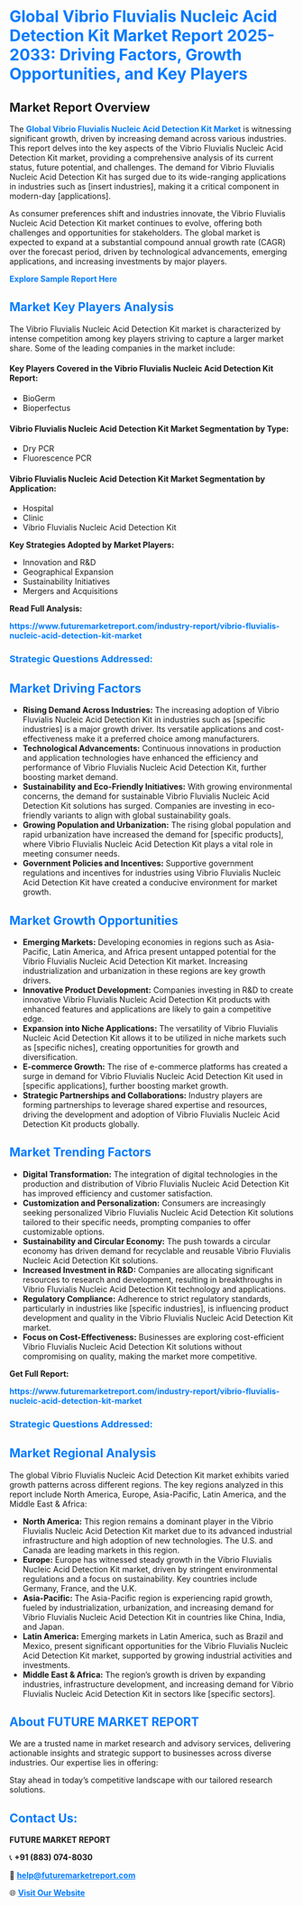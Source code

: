 <h1 style="color: #007BFF;">Global Vibrio Fluvialis Nucleic Acid Detection Kit Market Report 2025-2033: Driving Factors, Growth Opportunities, and Key Players</h1>

<section id="overview">
<h2>Market Report Overview</h2>
<p>The <a href="https://www.futuremarketreport.com/industry-report/vibrio-fluvialis-nucleic-acid-detection-kit-market" style="color: #007BFF; text-decoration: none;"><strong>Global Vibrio Fluvialis Nucleic Acid Detection Kit Market</strong></a> is witnessing significant growth, driven by increasing demand across various industries. This report delves into the key aspects of the Vibrio Fluvialis Nucleic Acid Detection Kit market, providing a comprehensive analysis of its current status, future potential, and challenges. The demand for Vibrio Fluvialis Nucleic Acid Detection Kit has surged due to its wide-ranging applications in industries such as [insert industries], making it a critical component in modern-day [applications].</p>
<p>As consumer preferences shift and industries innovate, the Vibrio Fluvialis Nucleic Acid Detection Kit market continues to evolve, offering both challenges and opportunities for stakeholders. The global market is expected to expand at a substantial compound annual growth rate (CAGR) over the forecast period, driven by technological advancements, emerging applications, and increasing investments by major players.</p>
</section>

<section id="overview">
<p><a href="https://www.futuremarketreport.com/request-sample/reportId=123819" style="color: #007BFF; text-decoration: none;"><strong>Explore Sample Report Here</strong></a></p>
</section>

<section id="key-players">
<h2 style="color: #007BFF;">Market Key Players Analysis</h2>
<p>The Vibrio Fluvialis Nucleic Acid Detection Kit market is characterized by intense competition among key players striving to capture a larger market share. Some of the leading companies in the market include:</p>
<h4>Key Players Covered in the Vibrio Fluvialis Nucleic Acid Detection Kit Report:</h4>
<ul><li>BioGerm</li><li>Bioperfectus</li></ul>
<h4>Vibrio Fluvialis Nucleic Acid Detection Kit Market Segmentation by Type:</h4>
<ul><li>Dry PCR</li><li>Fluorescence PCR</li></ul>

<h4>Vibrio Fluvialis Nucleic Acid Detection Kit Market Segmentation by Application:</h4>
<ul><li>Hospital</li><li>Clinic</li><li>Vibrio Fluvialis Nucleic Acid Detection Kit</li></ul>
<p><strong>Key Strategies Adopted by Market Players:</strong></p>
<ul>
<li>Innovation and R&D</li>
<li>Geographical Expansion</li>
<li>Sustainability Initiatives</li>
<li>Mergers and Acquisitions</li>
</ul>
</section>

<section>
<p><strong>Read Full Analysis: </strong></p><a href="https://www.futuremarketreport.com/industry-report/vibrio-fluvialis-nucleic-acid-detection-kit-market" style="color: #007BFF; text-decoration: none;"><strong>https://www.futuremarketreport.com/industry-report/vibrio-fluvialis-nucleic-acid-detection-kit-market</strong></a>
<h3 style="color: #007BFF;">Strategic Questions Addressed:</h3>
</section>

<section id="driving-factors">
<h2 style="color: #007BFF;">Market Driving Factors</h2>
<ul>
<li><strong>Rising Demand Across Industries:</strong> The increasing adoption of Vibrio Fluvialis Nucleic Acid Detection Kit in industries such as [specific industries] is a major growth driver. Its versatile applications and cost-effectiveness make it a preferred choice among manufacturers.</li>
<li><strong>Technological Advancements:</strong> Continuous innovations in production and application technologies have enhanced the efficiency and performance of Vibrio Fluvialis Nucleic Acid Detection Kit, further boosting market demand.</li>
<li><strong>Sustainability and Eco-Friendly Initiatives:</strong> With growing environmental concerns, the demand for sustainable Vibrio Fluvialis Nucleic Acid Detection Kit solutions has surged. Companies are investing in eco-friendly variants to align with global sustainability goals.</li>
<li><strong>Growing Population and Urbanization:</strong> The rising global population and rapid urbanization have increased the demand for [specific products], where Vibrio Fluvialis Nucleic Acid Detection Kit plays a vital role in meeting consumer needs.</li>
<li><strong>Government Policies and Incentives:</strong> Supportive government regulations and incentives for industries using Vibrio Fluvialis Nucleic Acid Detection Kit have created a conducive environment for market growth.</li>
</ul>
</section>

<section id="growth-opportunities">
<h2 style="color: #007BFF;">Market Growth Opportunities</h2>
<ul>
<li><strong>Emerging Markets:</strong> Developing economies in regions such as Asia-Pacific, Latin America, and Africa present untapped potential for the Vibrio Fluvialis Nucleic Acid Detection Kit market. Increasing industrialization and urbanization in these regions are key growth drivers.</li>
<li><strong>Innovative Product Development:</strong> Companies investing in R&D to create innovative Vibrio Fluvialis Nucleic Acid Detection Kit products with enhanced features and applications are likely to gain a competitive edge.</li>
<li><strong>Expansion into Niche Applications:</strong> The versatility of Vibrio Fluvialis Nucleic Acid Detection Kit allows it to be utilized in niche markets such as [specific niches], creating opportunities for growth and diversification.</li>
<li><strong>E-commerce Growth:</strong> The rise of e-commerce platforms has created a surge in demand for Vibrio Fluvialis Nucleic Acid Detection Kit used in [specific applications], further boosting market growth.</li>
<li><strong>Strategic Partnerships and Collaborations:</strong> Industry players are forming partnerships to leverage shared expertise and resources, driving the development and adoption of Vibrio Fluvialis Nucleic Acid Detection Kit products globally.</li>
</ul>
</section>

<section id="trending-factors">
<h2 style="color: #007BFF;">Market Trending Factors</h2>
<ul>
<li><strong>Digital Transformation:</strong> The integration of digital technologies in the production and distribution of Vibrio Fluvialis Nucleic Acid Detection Kit has improved efficiency and customer satisfaction.</li>
<li><strong>Customization and Personalization:</strong> Consumers are increasingly seeking personalized Vibrio Fluvialis Nucleic Acid Detection Kit solutions tailored to their specific needs, prompting companies to offer customizable options.</li>
<li><strong>Sustainability and Circular Economy:</strong> The push towards a circular economy has driven demand for recyclable and reusable Vibrio Fluvialis Nucleic Acid Detection Kit solutions.</li>
<li><strong>Increased Investment in R&D:</strong> Companies are allocating significant resources to research and development, resulting in breakthroughs in Vibrio Fluvialis Nucleic Acid Detection Kit technology and applications.</li>
<li><strong>Regulatory Compliance:</strong> Adherence to strict regulatory standards, particularly in industries like [specific industries], is influencing product development and quality in the Vibrio Fluvialis Nucleic Acid Detection Kit market.</li>
<li><strong>Focus on Cost-Effectiveness:</strong> Businesses are exploring cost-efficient Vibrio Fluvialis Nucleic Acid Detection Kit solutions without compromising on quality, making the market more competitive.</li>
</ul>
</section>

<section>
<p><strong>Get Full Report: </strong></p><a href="https://www.futuremarketreport.com/industry-report/vibrio-fluvialis-nucleic-acid-detection-kit-market" style="color: #007BFF; text-decoration: none;"><strong>https://www.futuremarketreport.com/industry-report/vibrio-fluvialis-nucleic-acid-detection-kit-market</strong></a>
<h3 style="color: #007BFF;">Strategic Questions Addressed:</h3>
</section>


<section id="regional-analysis">
<h2 style="color: #007BFF;">Market Regional Analysis</h2>
<p>The global Vibrio Fluvialis Nucleic Acid Detection Kit market exhibits varied growth patterns across different regions. The key regions analyzed in this report include North America, Europe, Asia-Pacific, Latin America, and the Middle East & Africa:</p>
<ul>
<li><strong>North America:</strong> This region remains a dominant player in the Vibrio Fluvialis Nucleic Acid Detection Kit market due to its advanced industrial infrastructure and high adoption of new technologies. The U.S. and Canada are leading markets in this region.</li>
<li><strong>Europe:</strong> Europe has witnessed steady growth in the Vibrio Fluvialis Nucleic Acid Detection Kit market, driven by stringent environmental regulations and a focus on sustainability. Key countries include Germany, France, and the U.K.</li>
<li><strong>Asia-Pacific:</strong> The Asia-Pacific region is experiencing rapid growth, fueled by industrialization, urbanization, and increasing demand for Vibrio Fluvialis Nucleic Acid Detection Kit in countries like China, India, and Japan.</li>
<li><strong>Latin America:</strong> Emerging markets in Latin America, such as Brazil and Mexico, present significant opportunities for the Vibrio Fluvialis Nucleic Acid Detection Kit market, supported by growing industrial activities and investments.</li>
<li><strong>Middle East & Africa:</strong> The region’s growth is driven by expanding industries, infrastructure development, and increasing demand for Vibrio Fluvialis Nucleic Acid Detection Kit in sectors like [specific sectors].</li>
</ul>
</section>

<footer>
<h2 style="color: #007BFF;">About FUTURE MARKET REPORT</h2>
<p>We are a trusted name in market research and advisory services, delivering actionable insights and strategic support to businesses across diverse industries. Our expertise lies in offering:</p>

<p>Stay ahead in today’s competitive landscape with our tailored research solutions.</p>

<h2 style="color: #007BFF;">Contact Us:</h2>
<p><strong>FUTURE MARKET REPORT</strong></p>
<p>📞 <strong>+91 (883) 074-8030</strong></p>
<p>📧 <strong><a href="mailto:help@futuremarketreport.com" style="color: #007BFF;">help@futuremarketreport.com</a></strong></p>
<p>🌐 <strong><a href="https://www.futuremarketreport.com/" style="color: #007BFF;">Visit Our Website</a></strong></p>
</footer>